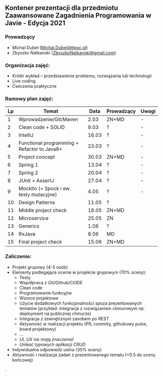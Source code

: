 ## Kontener prezentacji dla przedmiotu Zaawansowane Zagadnienia Programowania w Javie - Edycja 2021

### Prowadzący 
- Michal Dubel (Michal.Dubel@ttpsc.pl)
- Zbyszko Natkanski (ZbyszkoNatkanski@gmail.com)

### Organizacja zajęć:
- Krótki wykład – przedstawienie problemu, rozwiązania lub technologii
- Live coding
- Ćwiczenia praktyczne

### Ramowy plan zajęć: 
Lp | Temat | Data | Prowadzący | Uwagi
--- | --- | --- | --- | --- 
1 | Wprowadzenie/Git/Maven | 2.03 | ZN+MD | -
2 | Clean code + SOLID | 9.03 | ? | -
3 | IntelliJ | 16.03 | ? | -
4 | Functional programming + Refactor to Java8+ | 23.03 | ? | -
5 | Project concept | 30.03 | ZN+MD | -
6 | Spring 1 | 13.04 | ? | -
7 | Spring 2 | 20.04 | ? | -
8 | JUnit + AssertJ | 27.04  | ? | -
9 | Mockito (+ Spock i ew. testy mutacyjne) | 4.05 | ? | -
10 | Design Patterns | 11.05 | ? |
11 | Middle project check | 18.05 | ZN+MD |
12 | Microservice | 25.05 | ZN |
13 | Generics | 1.06 | ? |
14 | RxJava | 8.06 | MD |
15 | Final project check | 15.06 | ZN+MD |


### Zaliczenie:
- Projekt grupowy (4-5 osób)
- Elementy podlegające ocenie w projekcie grupowym (70% oceny):
  - Testy
  - Współpraca z Git/Github/CI/IDE
  - Clean code
  - Programowanie funkcyjne
  - Wzorce projektowe
  - Użycie dodatkowych funkcjonalności spoza prezentowanych tematów (przykład: integracja z rozwiązaniem chmurowym np. deployment na publicznej chmurze)
  - Integracja z zewnętrznym zasobem po REST
  - Aktywność w realizacji projektu (PR, commity, githubowy pulse, board projektowy)
  - ...
  - *UI, UX nie mają znaczenia!*
  - *Unikać typowych aplikacji CRUD*
- Indywidualna odpowiedź ustna (30% oceny)
- Aktywność i realizacja zadań z prezentowanego tematu (+0.5 do oceny końcowej)



.
